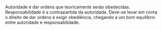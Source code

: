 Autoridade é dar ordens que teoricamente serão obedecidas. Responsabilidade é a contrapartida da autoridade. Deve-se levar em conta o direito de dar ordens e exigir obediência, chegando a um bom equilíbrio entre autoridade e responsabilidade.